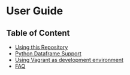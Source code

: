 # User Guide

## Table of Content

- [Using this Repository](usage.md)
- [Python Dataframe Support](py_dataframe.md)
- [Using Vagrant as development environment](vagrant.md)
- [FAQ](FAQ.md)
